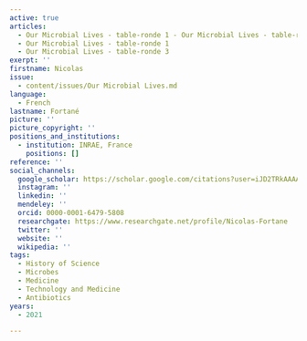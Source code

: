 ```yaml
---
active: true
articles:
  - Our Microbial Lives - table-ronde 1 - Our Microbial Lives - table-ronde 3
  - Our Microbial Lives - table-ronde 1
  - Our Microbial Lives - table-ronde 3
exerpt: ''
firstname: Nicolas
issue:
  - content/issues/Our Microbial Lives.md
language:
  - French
lastname: Fortané
picture: ''
picture_copyright: ''
positions_and_institutions:
  - institution: INRAE, France
    positions: []
reference: ''
social_channels:
  google_scholar: https://scholar.google.com/citations?user=iJD2TRkAAAAJ&hl=fr
  instagram: ''
  linkedin: ''
  mendeley: ''
  orcid: 0000-0001-6479-5808
  researchgate: https://www.researchgate.net/profile/Nicolas-Fortane
  twitter: ''
  website: ''
  wikipedia: ''
tags:
  - History of Science
  - Microbes
  - Medicine
  - Technology and Medicine
  - Antibiotics
years:
  - 2021

---
```

